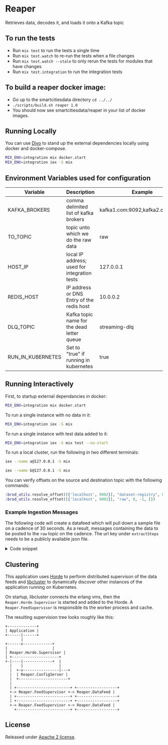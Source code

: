 # Reaper

Retrieves data, decodes it, and loads it onto a Kafka topic

## To run the tests

- Run `mix test` to run the tests a single time
- Run `mix test.watch` to re-run the tests when a file changes
- Run `mix test.watch --stale` to only rerun the tests for modules that have changes
- Run `mix test.integration` to run the integration tests

## To build a reaper docker image:

- Go up to the smartcitiesdata directory `cd ../../`
- `./scripts/build.sh reaper 1.0`
- You should now see smartcitiesdata/reaper in your list of docker images.

## Running Locally

You can use [Divo](https://hexdocs.pm/divo/) to stand up the external dependencies locally using docker and docker-compose.

```bash
MIX_ENV=integration mix docker.start
MIX_ENV=integration iex -S mix
```

## Environment Variables used for configuration

| Variable          | Description                                  | Example                         |
| ----------------- | -------------------------------------------- | ------------------------------- |
| KAFKA_BROKERS     | comma delimited list of kafka brokers        | kafka1.com:9092,kafka2.com:9092 |
| TO_TOPIC          | topic unto which we do the raw data          | raw                             |
| HOST_IP           | local IP address; used for integration tests | 127.0.0.1                       |
| REDIS_HOST        | IP address or DNS Entry of the redis host    | 10.0.0.2                        |
| DLQ_TOPIC         | Kafka topic name for the dead letter queue   | streaming-dlq                   |
| RUN_IN_KUBERNETES | Set to "true" if running in kubernetes       | true                            |

## Running Interactively

First, to startup external dependancies in docker:

```bash
MIX_ENV=integration mix docker.start
```

To run a single instance with no data in it:

```bash
MIX_ENV=integration iex -S mix
```

To run a single instance with test data added to it:

```bash
MIX_ENV=integration iex -S mix test --no-start
```

To run a local cluster, run the following in two different terminals:

```bash
iex --name a@127.0.0.1 -S mix
```

```bash
iex --name b@127.0.0.1 -S mix
```

You can verify offsets on the source and destination topic with the following commands:

```elixir
:brod_utils.resolve_offset([{'localhost', 9092}], "dataset-registry", 0, -1, [])
:brod_utils.resolve_offset([{'localhost', 9092}], "raw", 0, -1, [])
```

### Example Ingestion Messages

The following code will create a datafeed which will pull down a sample file on a cadence of 30 seconds. As a result, messages containing the data to be posted to the `raw` topic on the cadence. The url key under `extractSteps` needs to be a publicly available json file.

<details>
  <summary>Code snippet</summary>

```elixir
ingestion = %SmartCity.Ingestion{
  allow_duplicates: true,
  cadence: "*/30 * * * * *",
  extractSteps: [
    %{
      assigns: %{},
      context: %{
        action: "GET",
        body: "",
        headers: [],
        protocol: nil,
        queryParams: [],
        url: "https://jsonplaceholder.typicode.com/posts/1"
      },
      ingestion_id: "a8416a75-8359-4dd0-8419-c64c85d63772",
      sequence: 52,
      type: "http"
    }
  ],
  id: "a8416a75-8359-4dd0-8419-c64c85d63772",
  name: "JSON Placeholder Posts Ingestion",
  schema: [
    %{
      biased: "No",
      demographic: "None",
      description: "",
      ingestion_id: "a8416a75-8359-4dd0-8419-c64c85d63772",
      masked: "N/A",
      name: "body",
      pii: "None",
      sequence: 197,
      subSchema: [],
      type: "string"
    },
    %{
      biased: "No",
      demographic: "None",
      description: "",
      ingestion_id: "a8416a75-8359-4dd0-8419-c64c85d63772",
      masked: "N/A",
      name: "id",
      pii: "None",
      sequence: 198,
      subSchema: [],
      type: "integer"
    },
    %{
      biased: "No",
      demographic: "None",
      description: "",
      ingestion_id: "a8416a75-8359-4dd0-8419-c64c85d63772",
      masked: "N/A",
      name: "title",
      pii: "None",
      sequence: 199,
      subSchema: [],
      type: "string"
    },
    %{
      biased: "No",
      demographic: "None",
      description: "",
      ingestion_id: "a8416a75-8359-4dd0-8419-c64c85d63772",
      masked: "N/A",
      name: "userId",
      pii: "None",
      sequence: 200,
      subSchema: [],
      type: "integer"
    }
  ],
  sourceFormat: "application/json",
  targetDataset: "af7e0ad6-71d7-4ccb-9bed-56d6e1f91fff",
  topLevelSelector: nil,
  transformations: []
}
 Brook.Event.send(Reaper.instance_name(), "ingestion:update", :reaper, ingestion)
```

</details>

## Clustering

This application uses [Horde](https://hexdocs.pm/horde/api-reference.html) to perform distributed supervison of the data feeds and [libcluster](https://hexdocs.pm/libcluster/readme.html) to dynamically discover other instances of the application running on Kubernetes.

On startup, libcluster connects the erlang vms, then the `Reaper.Horde.Supervisor` is started and added to the Horde. A `Reaper.FeedSupervisor` is responsible its the worker process and cache.

The resulting supervision tree looks roughly like this:

```
+-------------+
| Application |
+------|------+
       |
+------v-------------+
|                    |
| Reaper.Horde.Supervisor |
| +---------------------+
+-|----|-------------+  |
  |    |                |
  |  +-v----------------|---+
  |  | Reaper.ConfigServer |
  |  +----------------------+
  |
  | +------------------------+ +------------------+
  +-> Reaper.FeedSupervisor +-> Reaper.DataFeed |
  | +------------------------+ +------------------+
  | +------------------------+ +------------------+
  +-> Reaper.FeedSupervisor +-> Reaper.DataFeed |
    +------------------------+ +------------------+
```

## License

Released under [Apache 2 license](https://github.com/UrbanOS-Public/reaper/blob/master/LICENSE).
